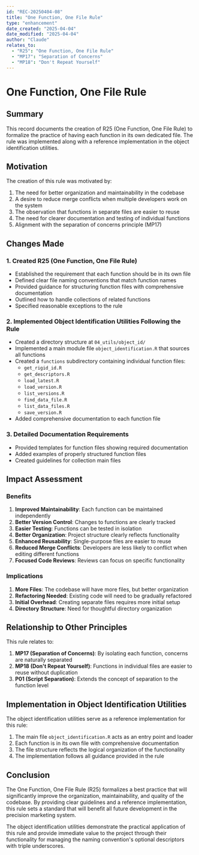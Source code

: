 ```yaml
---
id: "REC-20250404-08"
title: "One Function, One File Rule"
type: "enhancement"
date_created: "2025-04-04"
date_modified: "2025-04-04"
author: "Claude"
relates_to:
  - "R25": "One Function, One File Rule"
  - "MP17": "Separation of Concerns"
  - "MP18": "Don't Repeat Yourself"
---
```


# One Function, One File Rule

## Summary

This record documents the creation of R25 (One Function, One File Rule) to formalize the practice of having each function in its own dedicated file. The rule was implemented along with a reference implementation in the object identification utilities.

## Motivation

The creation of this rule was motivated by:

1. The need for better organization and maintainability in the codebase
2. A desire to reduce merge conflicts when multiple developers work on the system
3. The observation that functions in separate files are easier to reuse
4. The need for clearer documentation and testing of individual functions
5. Alignment with the separation of concerns principle (MP17)

## Changes Made

### 1. Created R25 (One Function, One File Rule)

- Established the requirement that each function should be in its own file
- Defined clear file naming conventions that match function names
- Provided guidance for structuring function files with comprehensive documentation
- Outlined how to handle collections of related functions
- Specified reasonable exceptions to the rule

### 2. Implemented Object Identification Utilities Following the Rule

- Created a directory structure at `04_utils/object_id/`
- Implemented a main module file `object_identification.R` that sources all functions
- Created a `functions` subdirectory containing individual function files:
  - `get_rigid_id.R`
  - `get_descriptors.R`
  - `load_latest.R`
  - `load_version.R`
  - `list_versions.R`
  - `find_data_file.R`
  - `list_data_files.R`
  - `save_version.R`
- Added comprehensive documentation to each function file

### 3. Detailed Documentation Requirements

- Provided templates for function files showing required documentation
- Added examples of properly structured function files
- Created guidelines for collection main files

## Impact Assessment

### Benefits

1. **Improved Maintainability**: Each function can be maintained independently
2. **Better Version Control**: Changes to functions are clearly tracked
3. **Easier Testing**: Functions can be tested in isolation
4. **Better Organization**: Project structure clearly reflects functionality
5. **Enhanced Reusability**: Single-purpose files are easier to reuse
6. **Reduced Merge Conflicts**: Developers are less likely to conflict when editing different functions
7. **Focused Code Reviews**: Reviews can focus on specific functionality

### Implications

1. **More Files**: The codebase will have more files, but better organization
2. **Refactoring Needed**: Existing code will need to be gradually refactored
3. **Initial Overhead**: Creating separate files requires more initial setup
4. **Directory Structure**: Need for thoughtful directory organization

## Relationship to Other Principles

This rule relates to:

1. **MP17 (Separation of Concerns)**: By isolating each function, concerns are naturally separated
2. **MP18 (Don't Repeat Yourself)**: Functions in individual files are easier to reuse without duplication
3. **P01 (Script Separation)**: Extends the concept of separation to the function level

## Implementation in Object Identification Utilities

The object identification utilities serve as a reference implementation for this rule:

1. The main file `object_identification.R` acts as an entry point and loader
2. Each function is in its own file with comprehensive documentation
3. The file structure reflects the logical organization of the functionality
4. The implementation follows all guidance provided in the rule

## Conclusion

The One Function, One File Rule (R25) formalizes a best practice that will significantly improve the organization, maintainability, and quality of the codebase. By providing clear guidelines and a reference implementation, this rule sets a standard that will benefit all future development in the precision marketing system.

The object identification utilities demonstrate the practical application of this rule and provide immediate value to the project through their functionality for managing the naming convention's optional descriptors with triple underscores.
